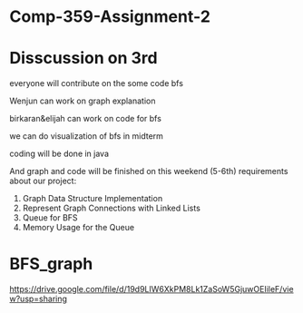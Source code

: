 # Comp-359-Assignment-2

# Disscussion on 3rd 
everyone will contribute on the some code bfs

Wenjun can work on graph explanation

birkaran&elijah can work on code for bfs

we can do visualization of bfs in midterm

coding will be done in java

And graph and code will  be finished on this weekend (5-6th)
requirements about our project:
1. Graph Data Structure Implementation
2. Represent Graph Connections with Linked Lists
3. Queue for BFS
4. Memory Usage for the Queue

# BFS_graph
https://drive.google.com/file/d/19d9LIW6XkPM8Lk1ZaSoW5GjuwOEIileF/view?usp=sharing
